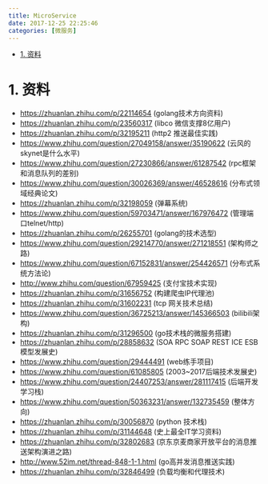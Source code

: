 ```yaml
---
title: MicroService
date: 2017-12-25 22:25:46
categories: [微服务]
---
```



<!-- TOC -->

- [1. 资料](#1-资料)

<!-- /TOC -->


<a id="markdown-1-资料" name="1-资料"></a>
# 1. 资料

* https://zhuanlan.zhihu.com/p/22114654 (golang技术方向资料)
* https://zhuanlan.zhihu.com/p/23560317 (libco 微信支撑8亿用户)
* https://zhuanlan.zhihu.com/p/32195211 (http2 推送最佳实践)
* https://www.zhihu.com/question/27049158/answer/35190622 (云风的skynet是什么水平)
* https://www.zhihu.com/question/27230866/answer/61287542 (rpc框架和消息队列的差别)
* https://www.zhihu.com/question/30026369/answer/46528616 (分布式领域经典论文)
* https://zhuanlan.zhihu.com/p/32198059 (弹幕系统)
* https://www.zhihu.com/question/59703471/answer/167976472 (管理端口telnet/http)
* https://zhuanlan.zhihu.com/p/26255701 (golang的技术选型)
* https://www.zhihu.com/question/29214770/answer/271218551 (架构师之路)
* https://www.zhihu.com/question/67152831/answer/254426571 (分布式系统方法论)
* http://www.zhihu.com/question/67959425 (支付宝技术实现)
* https://zhuanlan.zhihu.com/p/31656752 (构建爬虫IP代理池)
* https://zhuanlan.zhihu.com/p/31602231 (tcp 网关技术总结)
* https://www.zhihu.com/question/36725213/answer/145366503 (bilibili架构)
* https://zhuanlan.zhihu.com/p/31296500 (go技术栈的微服务搭建)
* https://zhuanlan.zhihu.com/p/28858632 (SOA RPC SOAP REST ICE ESB模型发展史)
* https://www.zhihu.com/question/29444491 (web练手项目)
* https://www.zhihu.com/question/61085805 (2003~2017后端技术发展史)
* https://www.zhihu.com/question/24407253/answer/281117415 (后端开发学习栈)
* https://www.zhihu.com/question/50363231/answer/132735459 (整体方向)
* https://zhuanlan.zhihu.com/p/30056870 (python 技术栈)
* https://zhuanlan.zhihu.com/p/31144648 (史上最全IT学习资料)
* https://zhuanlan.zhihu.com/p/32802683 (京东京麦商家开放平台的消息推送架构演进之路)
* http://www.52im.net/thread-848-1-1.html (go高并发消息推送实践)
* https://zhuanlan.zhihu.com/p/32846499 (负载均衡和代理技术)
